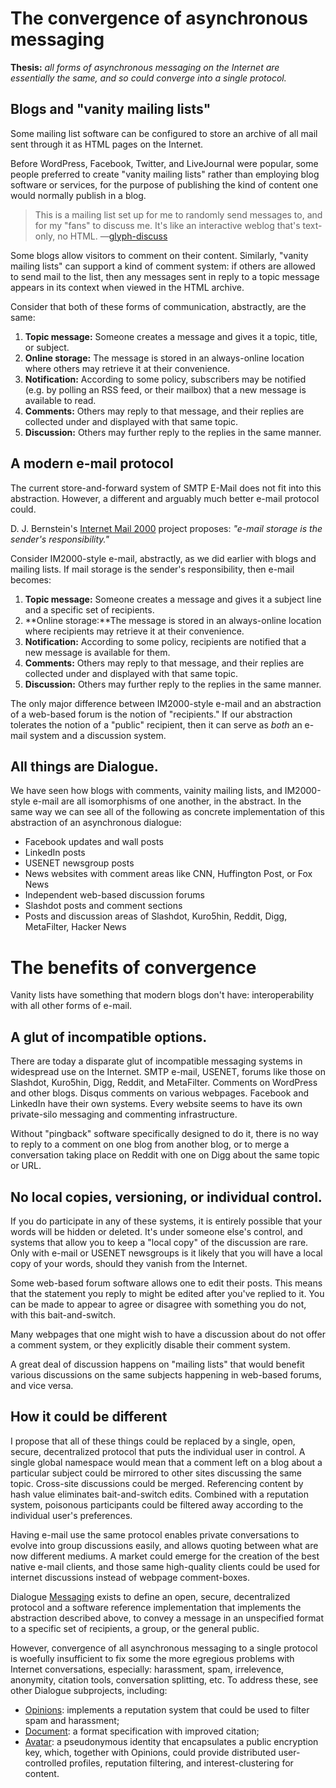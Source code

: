 # The convergence of asynchronous messaging

**Thesis:** _all forms of asynchronous messaging on the Internet are essentially the same, and so could converge into a single protocol._

## Blogs and "vanity mailing lists"

Some mailing list software can be configured to store an archive of all mail sent through it as HTML pages on the Internet.

Before WordPress, Facebook, Twitter, and LiveJournal were popular, some people preferred to create "vanity mailing lists" rather than employing blog software or services, for the purpose of publishing the kind of content one would normally publish in a blog.

> This is a mailing list set up for me to randomly send messages to, and for my "fans" to discuss me. It's like an interactive weblog that's text-only, no HTML. —[glyph-discuss]

[glyph-discuss]: http://twistedmatrix.com/cgi-bin/mailman/listinfo/glyph-discuss

Some blogs allow visitors to comment on their content. Similarly, "vanity mailing lists" can support a kind of comment system: if others are allowed to send mail to the list, then any messages sent in reply to a topic message appears in its context when viewed in the HTML archive.

Consider that both of these forms of communication, abstractly, are the same:

1. **Topic message:** Someone creates a message and gives it a topic, title, or subject.
2. **Online storage:** The message is stored in an always-online location where others may retrieve it at their convenience.
3. **Notification:** According to some policy, subscribers may be notified (e.g. by polling an RSS feed, or their mailbox) that a new message is available to read.
4. **Comments:** Others may reply to that message, and their replies are collected under and displayed with that same topic.
5. **Discussion:** Others may further reply to the replies in the same manner.

## A modern e-mail protocol

The current store-and-forward system of SMTP E-Mail does not fit into this abstraction. However, a different and arguably much better e-mail protocol could.

D. J. Bernstein's [Internet Mail 2000][IM2000] project proposes: _"e-mail storage is the sender's responsibility."_

Consider IM2000-style e-mail, abstractly, as we did earlier with blogs and mailing lists. If mail storage is the sender's responsibility, then e-mail becomes:

1. **Topic message:** Someone creates a message and gives it a subject line and a specific set of recipients.
2. **Online storage:**The  message is stored in an always-online location where recipients may retrieve it at their convenience.
3. **Notification:** According to some policy, recipients are notified that a new message is available for them.
4. **Comments:** Others may reply to that message, and their replies are collected under and displayed with that same topic.
5. **Discussion:** Others may further reply to the replies in the same manner.

The only major difference between IM2000-style e-mail and an abstraction of a web-based forum is the notion of "recipients." If our abstraction tolerates the notion of a "public" recipient, then it can serve as _both_ an e-mail system and a discussion system.

## All things are Dialogue.

We have seen how blogs with comments, vainity mailing lists, and IM2000-style e-mail are all isomorphisms of one another, in the abstract. In the same way we can see all of the following as concrete implementation of this abstraction of an asynchronous dialogue:

- Facebook updates and wall posts
- LinkedIn posts
- USENET newsgroup posts
- News websites with comment areas like CNN, Huffington Post, or Fox News
- Independent web-based discussion forums
- Slashdot posts and comment sections
- Posts and discussion areas of Slashdot, Kuro5hin, Reddit, Digg, MetaFilter, Hacker News

# The benefits of convergence

Vanity lists have something that modern blogs don't have: interoperability with all other forms of e-mail.

## A glut of incompatible options.

There are today a disparate glut of incompatible messaging systems in widespread use on the Internet. SMTP e-mail, USENET, forums like those on Slashdot, Kuro5hin, Digg, Reddit, and MetaFilter. Comments on WordPress and other blogs. Disqus comments on various webpages. Facebook and LinkedIn have their own systems. Every website seems to have its own private-silo messaging and commenting infrastructure.

Without "pingback" software specifically designed to do it, there is no way to reply to a comment on one blog from another blog, or to merge a conversation taking place on Reddit with one on Digg about the same topic or URL.

## No local copies, versioning, or individual control.

If you do participate in any of these systems, it is entirely possible that your words will be hidden or deleted. It's under someone else's control, and systems that allow you to keep a "local copy" of the discussion are rare. Only with e-mail or USENET newsgroups is it likely that you will have a local copy of your words, should they vanish from the Internet.

Some web-based forum software allows one to edit their posts. This means that the statement you reply to might be edited after you've replied to it. You can be made to appear to agree or disagree with something you do not, with this bait-and-switch.

Many webpages that one might wish to have a discussion about do not offer a comment system, or they explicitly disable their comment system.

A great deal of discussion happens on "mailing lists" that would benefit various discussions on the same subjects happening in web-based forums, and vice versa.

## How it could be different

I propose that all of these things could be replaced by a single, open, secure, decentralized protocol that puts the individual user in control. A single global namespace would mean that a comment left on a blog about a particular subject could be mirrored to other sites discussing the same topic. Cross-site discussions could be merged. Referencing content by hash value eliminates bait-and-switch edits. Combined with a reputation system, poisonous participants could be filtered away according to the individual user's preferences.

Having e-mail use the same protocol enables private conversations to evolve into group discussions easily, and allows quoting between what are now different mediums. A market could emerge for the creation of the best native e-mail clients, and those same high-quality clients could be used for internet discussions instead of webpage comment-boxes.

Dialogue [Messaging][] exists to define an open, secure, decentralized protocol and a software reference implementation that implements the abstraction described above, to convey a message in an unspecified format to a specific set of recipients, a group, or the general public.

However, convergence of all asynchronous messaging to a single protocol is woefully insufficient to fix some the more egregious problems with Internet conversations, especially: harassment, spam, irrelevence, anonymity, citation tools, conversation splitting, etc. To address these, see other Dialogue subprojects, including:

- [Opinions][]: implements a reputation system that could be used to filter spam and harassment;
- [Document][]: a format specification with improved citation;
- [Avatar][]: a pseudonymous identity that encapsulates a public encryption key, which, together with Opinions, could provide distributed user-controlled profiles, reputation filtering, and interest-clustering for content.

[Avatar]: /datagrok/dialogue/blob/master/avatar.md
[Document]: /datagrok/dialogue/blob/master/document.md
[IM2000]: http://cr.yp.to/im2000.html
[Messaging]: /datagrok/dialogue/blob/master/messaging.md
[Opinions]: /datagrok/dialogue/blob/master/opinions.md
